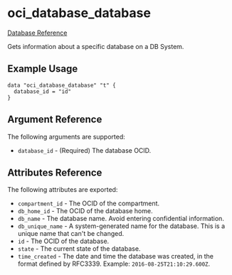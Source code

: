 # oci\_database\_database

[Database Reference][37332779]

  [37332779]: https://docs.us-phoenix-1.oraclecloud.com/api/#/en/database/20160918/Database/ "DatabaseReference"

Gets information about a specific database on a DB System.

## Example Usage

```
data "oci_database_database" "t" {
  database_id = "id"
}
```

## Argument Reference

The following arguments are supported:

* `database_id` - (Required) The database OCID.

## Attributes Reference

The following attributes are exported:

* `compartment_id` - The OCID of the compartment.
* `db_home_id` - The OCID of the database home.
* `db_name` - The database name. Avoid entering confidential information.
* `db_unique_name` - A system-generated name for the database. This is a unique name that can't be changed.
* `id` - The OCID of the database.
* `state` - The current state of the database.
* `time_created` - The date and time the database was created, in the format defined by RFC3339.  Example: `2016-08-25T21:10:29.600Z`.
